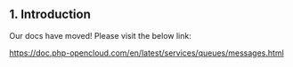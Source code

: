 ## 1. Introduction

Our docs have moved! Please visit the below link:

https://doc.php-opencloud.com/en/latest/services/queues/messages.html
